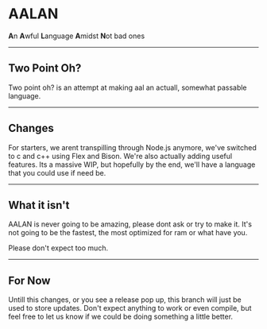 # AALAN
**A**n **A**wful **L**anguage **A**midst **N**ot bad ones

---
## Two Point Oh?
Two point oh? is an attempt at making aal an actuall, somewhat passable language.

---
## Changes
For starters, we arent transpilling through Node.js anymore, we've switched to c and c++ using Flex and Bison.
We're also actually adding useful features.
Its a massive WIP, but hopefully by the end, we'll have a language that you could use if need be.

---
## What it isn't
AALAN is never going to be amazing, please dont ask or try to make it.
It's not going to be the fastest, the most optimized for ram or what have you.

Please don't expect too much.

---
## For Now
Untill this changes, or you see a release pop up, this branch will just be used to store updates.
Don't expect anything to work or even compile, but feel free to let us know if we could be doing something a little better.
